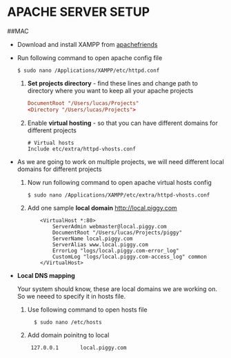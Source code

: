 # APACHE SERVER SETUP

##MAC
-  Download and install XAMPP from [apachefriends](https://www.apachefriends.org/download.html#849)

-  Run following command to open apache config file
    ````
    $ sudo nano /Applications/XAMPP/etc/httpd.conf
    ````
    1. **Set projects directory** - find these lines and change path to directory where you want to keep all your apache projects
        ````conf
        DocumentRoot "/Users/lucas/Projects"
        <Directory "/Users/lucas/Projects">
        ````
    
    2. Enable **virtual hosting** - so that you can have different domains for different projects
        ````
        # Virtual hosts
        Include etc/extra/httpd-vhosts.conf
        ````
  
- As we are going to work on multiple projects, we will need different local domains for different projects
    1. Now run following command to open apache virtual hosts config

        ````
        $ sudo nano /Applications/XAMPP/etc/extra/httpd-vhosts.conf
        ````
    
    2. Add one sample **local domain**  http://local.piggy.com

        ````
            <VirtualHost *:80>
                ServerAdmin webmaster@local.piggy.com
                DocumentRoot "/Users/lucas/Projects/piggy"
                ServerName local.piggy.com
                ServerAlias www.local.piggy.com
                ErrorLog "logs/local.piggy.com-error_log"
                CustomLog "logs/local.piggy.com-access_log" common
            </VirtualHost>
        ````

- **Local DNS mapping**
    
    Your system should know, these are local domains we are working on. So we neeed to specify it in hosts file.
    
    1. Use following command to open hosts file
    
        ````
          $ sudo nano /etc/hosts
        ````
        
    2. Add domain poinitng to local
        ````
         127.0.0.1       local.piggy.com
        ````
